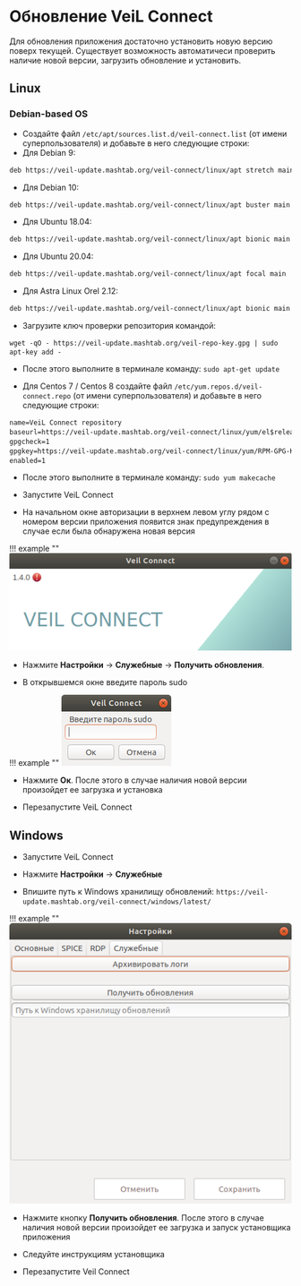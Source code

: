 # Обновление VeiL Connect
Для обновления приложения достаточно установить новую версию поверх текущей.
Существует возможность автоматичеси проверить наличие новой версии, загрузить обновление и установить.

## Linux
### Debian-based OS
- Создайте файл `/etc/apt/sources.list.d/veil-connect.list` (от имени суперпользователя) и добавьте в него следующие строки:
- Для Debian 9:
```markdown
deb https://veil-update.mashtab.org/veil-connect/linux/apt stretch main
```
- Для Debian 10:
```markdown
deb https://veil-update.mashtab.org/veil-connect/linux/apt buster main
```
- Для Ubuntu 18.04:
```markdown
deb https://veil-update.mashtab.org/veil-connect/linux/apt bionic main
```
- Для Ubuntu 20.04:
```markdown
deb https://veil-update.mashtab.org/veil-connect/linux/apt focal main
```
- Для Astra Linux Orel 2.12:
```markdown
deb https://veil-update.mashtab.org/veil-connect/linux/apt bionic main
```
- Загрузите ключ проверки репозитория командой:
```
wget -qO - https://veil-update.mashtab.org/veil-repo-key.gpg | sudo apt-key add -
```
- После этого выполните в терминале команду: `sudo apt-get update`

- Для Centos 7 / Centos 8 cоздайте файл `/etc/yum.repos.d/veil-connect.repo` (от имени суперпользователя) и добавьте в него следующие строки:
```markdown
name=VeiL Connect repository
baseurl=https://veil-update.mashtab.org/veil-connect/linux/yum/el$releasever/$basearch
gpgcheck=1
gpgkey=https://veil-update.mashtab.org/veil-connect/linux/yum/RPM-GPG-KEY-veil-connect
enabled=1
```
- После этого выполните в терминале команду: `sudo yum makecache`

- Запустите VeiL Connect

- На начальном окне авторизации в верхнем левом углу рядом с номером версии приложения появится знак предупреждения
в случае если была обнаружена новая версия

!!! example ""
    ![image](../_assets/vdi/thin_client/new_version_available.png)

- Нажмите **Настройки** -> **Служебные** -> **Получить обновления**.

- В открывшемся окне введите пароль sudo

!!! example ""
    ![image](../_assets/vdi/thin_client/sudo_pass_window.png)

- Нажмите **Ок**. После этого в случае наличия новой версии произойдет ее загрузка и установка

- Перезапустите VeiL Connect


## Windows

- Запустите VeiL Connect

- Нажмите **Настройки** -> **Служебные**

- Впишите путь к Windows хранилищу обновлений: `https://veil-update.mashtab.org/veil-connect/windows/latest/`

!!! example ""
    ![image](../_assets/vdi/thin_client/windows_updates_url.png)

- Нажмите кнопку **Получить обновления**. После этого в случае наличия новой версии произойдет ее загрузка и
запуск установщика приложения

- Следуйте инструкциям установщика

- Перезапустите Veil Connect
